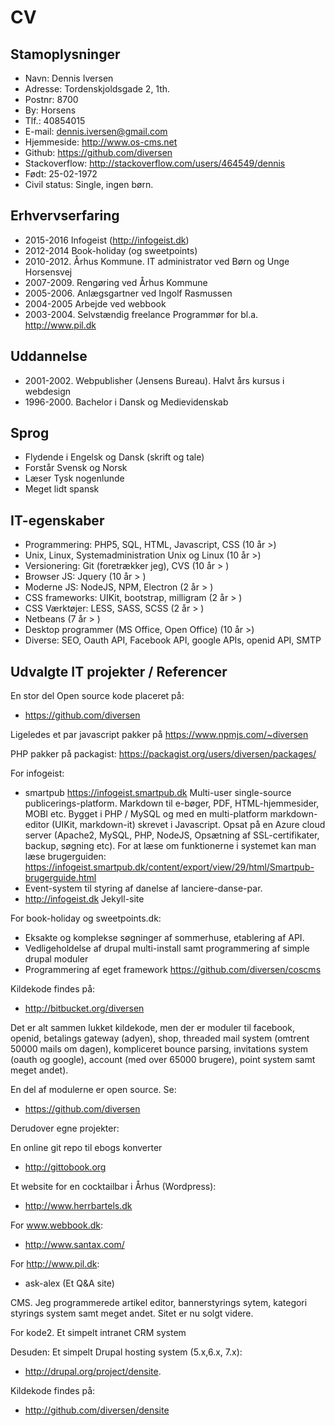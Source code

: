 # CV

## Stamoplysninger

* Navn: Dennis Iversen
* Adresse: Tordenskjoldsgade 2, 1th.
* Postnr: 8700
* By: Horsens
* Tlf.: 40854015
* E-mail: <dennis.iversen@gmail.com>
* Hjemmeside: <http://www.os-cms.net>
* Github: <https://github.com/diversen>
* Stackoverflow: <http://stackoverflow.com/users/464549/dennis>
* Født: 25-02-1972
* Civil status: Single, ingen børn.

## Erhvervserfaring

* 2015-2016  Infogeist (<http://infogeist.dk>)
* 2012-2014  Book-holiday (og sweetpoints)
* 2010-2012. Århus Kommune. IT administrator ved Børn og Unge Horsensvej
* 2007-2009. Rengøring ved Århus Kommune
* 2005-2006. Anlægsgartner ved Ingolf Rasmussen
* 2004-2005  Arbejde ved webbook
* 2003-2004. Selvstændig freelance Programmør for bl.a. <http://www.pil.dk>

## Uddannelse

* 2001-2002. Webpublisher (Jensens Bureau). Halvt års kursus i webdesign
* 1996-2000. Bachelor i Dansk og Medievidenskab

## Sprog

* Flydende i Engelsk og Dansk (skrift og tale)
* Forstår Svensk og Norsk
* Læser Tysk nogenlunde
* Meget lidt spansk

## IT-egenskaber

* Programmering: PHP5, SQL, HTML, Javascript, CSS (10 år >)
* Unix, Linux, Systemadministration Unix og Linux (10 år >)
* Versionering: Git (foretrækker jeg), CVS  (10 år > )
* Browser JS: Jquery (10 år > )
* Moderne JS: NodeJS, NPM, Electron (2 år > )
* CSS frameworks: UIKit, bootstrap, milligram (2 år > )
* CSS Værktøjer: LESS, SASS, SCSS (2 år > )
* Netbeans (7 år > )
* Desktop programmer (MS Office, Open Office) (10 år >)
* Diverse: SEO, Oauth API, Facebook API, google APIs, openid API, SMTP 

## Udvalgte IT projekter / Referencer

En stor del Open source kode placeret på:

* <https://github.com/diversen>

Ligeledes et par javascript pakker på <https://www.npmjs.com/~diversen>

PHP pakker på packagist: <https://packagist.org/users/diversen/packages/>

For infogeist: 

* smartpub <https://infogeist.smartpub.dk> Multi-user single-source publicerings-platform. Markdown til e-bøger, PDF, HTML-hjemmesider, MOBI etc.  Bygget i PHP / MySQL og med en multi-platform markdown-editor (UIKit, markdown-it) skrevet i Javascript. Opsat på en Azure cloud server (Apache2, MySQL, PHP, NodeJS, Opsætning af SSL-certifikater,  backup, søgning etc). For at læse om funktionerne i systemet kan man læse brugerguiden: <https://infogeist.smartpub.dk/content/export/view/29/html/Smartpub-brugerguide.html>
* Event-system til styring af danelse af lanciere-danse-par. 
* <http://infogeist.dk> Jekyll-site

For book-holiday og sweetpoints.dk: 

* Eksakte og komplekse søgninger af sommerhuse, etablering af API. 
* Vedligeholdelse af drupal multi-install samt programmering af simple drupal moduler 
* Programmering af eget framework <https://github.com/diversen/coscms>

Kildekode findes på:

* <http://bitbucket.org/diversen>

Det er alt sammen lukket kildekode, men  der er moduler til facebook, openid, betalings gateway (adyen), shop, threaded mail system (omtrent 50000 mails om dagen), kompliceret bounce parsing, invitations system (oauth og google), account (med over 65000 brugere), point system samt meget andet).

En del af modulerne er open source. Se:

* <https://github.com/diversen>

Derudover egne projekter:

En online git repo til ebogs konverter 

* <http://gittobook.org>

Et website for en cocktailbar i Århus (Wordpress):

* <http://www.herrbartels.dk>

For www.webbook.dk:

* <http://www.santax.com/>

For <http://www.pil.dk>:

* ask-alex (Et Q&A site) 

CMS. Jeg programmerede artikel editor, bannerstyrings sytem, kategori styrings system samt meget andet.  Sitet er nu solgt videre. 

For kode2. Et simpelt intranet CRM system

Desuden: Et simpelt Drupal hosting system (5.x,6.x, 7.x): 

* <http://drupal.org/project/densite>. 

Kildekode findes på: 

* <http://github.com/diversen/densite>

